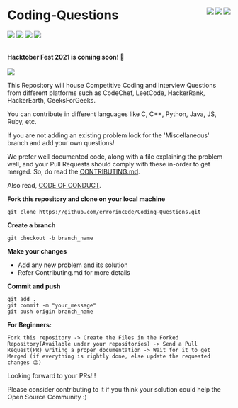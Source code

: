 # Coding-Questions <img align = "right" src ="https://img.shields.io/github/watchers/errorinc0de/Coding-Questions?style=social"> <img align = "right" src ="https://img.shields.io/github/stars/errorinc0de/Coding-Questions?style=social">    <img align = "right" src ="https://img.shields.io/github/forks/errorinc0de/Coding-Questions?style=social">

<img src="https://img.shields.io/github/contributors/errorinc0de/Coding-Questions">  <img src="https://img.shields.io/tokei/lines/github/errorinc0de/Coding-Questions">           <img src="https://img.shields.io/github/last-commit/errorinc0de/Coding-Questions">   <img src="https://img.shields.io/github/languages/count/errorinc0de/Coding-Questions">

<p>
  <br>
  <b> Hacktober Fest 2021 is coming soon! 🤩</b>
  <br><br>
  <img src="https://hacktoberfest.digitalocean.com/twitter-card.png">
</p>

This Repository will house Competitive Coding and Interview Questions from different platforms such as CodeChef, LeetCode, HackerRank, HackerEarth, GeeksForGeeks. 

You can contribute in different languages like C, C++, Python, Java, JS, Ruby, etc. 

If you are not adding an existing problem look for the 'Miscellaneous' branch and add your own questions!

We prefer well documented code, along with a file explaining the problem well, and your Pull Requests should comply with these in-order to get merged. So, do read the [CONTRIBUTING.md](https://github.com/errorinc0de/Coding-Questions/blob/main/CONTRIBUTING.md).

Also read, [CODE OF CONDUCT](https://github.com/errorinc0de/Coding-Questions/blob/main/CODE_OF_CONDUCT.md).

**Fork this repository and clone on your local machine**
```
git clone https://github.com/errorinc0de/Coding-Questions.git
```

**Create a branch**  
```
git checkout -b branch_name
```

**Make your changes**
* Add any new problem and its solution
* Refer Contributing.md for more details

**Commit and push**
```
git add .
git commit -m "your_message"
git push origin branch_name
```

**For Beginners:**
```
Fork this repository -> Create the Files in the Forked Repository(Available under your repositories) -> Send a Pull Request(PR) writing a proper documentation -> Wait for it to get Merged (if everything is rightly done, else update the requested changes 😉) 

```
  
Looking forward to your PRs!!!

Please consider contributing to it if you think your solution could help the Open Source Community :)

